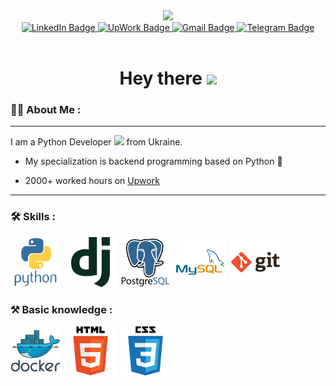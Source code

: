 <div id="header" align="center">
  <img src="https://cdn.dribbble.com/users/1162077/screenshots/5403918/media/a85c0dcdcc774c6f340b07518363d6fb.gif" width="400"/>
  <div id="badges" align="center">
  <a href="https://www.linkedin.com/in/andrey-repenko/">
    <img src="https://img.shields.io/badge/LinkedIn-0077B5?style=for-the-badge&logo=linkedin&logoColor=white" alt="LinkedIn Badge"/>
  </a>
  <a href="https://www.upwork.com/freelancers/~01fd7774883e03437a">
    <img src="https://img.shields.io/badge/UpWork-6FDA44?style=for-the-badge&logo=Upwork&logoColor=white" alt="UpWork Badge"/>
  </a>
  <a href="repenko.andriy@gmail.com">
    <img src="https://img.shields.io/badge/Gmail-D14836?style=for-the-badge&logo=gmail&logoColor=white" alt="Gmail Badge"/>
  </a>
  <a href="https://t.me/Andriy_Repenko">
    <img src="https://img.shields.io/badge/Telegram-2CA5E0?style=for-the-badge&logo=telegram&logoColor=white" alt="Telegram Badge"/>
  </a>
</div>
<img src="https://komarev.com/ghpvc/?username=AndriyRepenko&style=flat-square&color=blue" alt=""/>
<h1>
  Hey there
  <img src="https://media.giphy.com/media/hvRJCLFzcasrR4ia7z/giphy.gif" width="30px"/>
</h1>
</div>

### :man_technologist: About Me :

---

I am a Python Developer <img src="https://media.giphy.com/media/WUlplcMpOCEmTGBtBW/giphy.gif" width="30"> from Ukraine.

        
-  My specialization is backend programming based on Python :snake:

-  2000+ worked hours on <a href="https://www.upwork.com/freelancers/~01fd7774883e03437a"> Upwork </a>

---

### :hammer_and_wrench: Skills :

<div>
  <img src="https://github.com/devicons/devicon/blob/master/icons/python/python-original-wordmark.svg" title="Python" alt="Python" width="80" height="80"/>&nbsp;
  <img src="https://github.com/devicons/devicon/blob/master/icons/django/django-plain.svg" title="Django" alt="Django" width="80" height="80"/>&nbsp;
  <img src="https://github.com/devicons/devicon/blob/master/icons/postgresql/postgresql-original-wordmark.svg" title="PostgreSQL" alt="PostgreSQL" width="80" height="80"/>&nbsp;
  <img src="https://github.com/devicons/devicon/blob/master/icons/mysql/mysql-original-wordmark.svg" title="MySQL" alt="MySQL" width="80" height="80"/>&nbsp;
  <img src="https://github.com/devicons/devicon/blob/master/icons/git/git-original-wordmark.svg" title="Git" alt="Git" width="80" height="80"/>&nbsp;
</div>

### :hammer_and_pick: Basic knowledge :

<div>
  <img src="https://github.com/devicons/devicon/blob/master/icons/docker/docker-original-wordmark.svg" title="Docker" alt="Docker" width="80" height="80"/>&nbsp;
  <img src="https://github.com/devicons/devicon/blob/master/icons/html5/html5-original-wordmark.svg" title="HTML5" alt="HTML5" width="80" height="80"/>&nbsp;
  <img src="https://github.com/devicons/devicon/blob/master/icons/css3/css3-original-wordmark.svg" title="CSS3" alt="CSS3" width="80" height="80"/>&nbsp;
</div>

<!--- ---

### :fire: My Stats :

[![GitHub Streak](http://github-readme-streak-stats.herokuapp.com?user=AndriyRepenko&theme=dark&background=000000)](https://git.io/streak-stats)

[![Top Langs](https://github-readme-stats.vercel.app/api/top-langs/?username=AndriyRepenko)](https://github.com/anuraghazra/github-readme-stats)

[![Top Langs](https://github-readme-stats.vercel.app/api/top-langs/?username=AndriyRepenko&layout=compact&theme=vision-friendly-dark)](https://github.com/anuraghazra/github-readme-stats) --->
